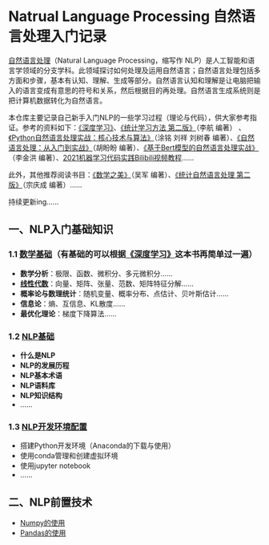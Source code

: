# Natrual Language Processing 自然语言处理入门记录
[自然语言处理](https://zh.wikipedia.org/wiki/%E8%87%AA%E7%84%B6%E8%AF%AD%E8%A8%80%E5%A4%84%E7%90%86)（Natural Language Processing，缩写作 NLP）是人工智能和语言学领域的分支学科。此领域探讨如何处理及运用自然语言；自然语言处理包括多方面和步骤，基本有认知、理解、生成等部分。自然语言认知和理解是让电脑把输入的语言变成有意思的符号和关系，然后根据目的再处理。自然语言生成系统则是把计算机数据转化为自然语言。

本仓库主要记录自己新手入门NLP的一些学习过程（理论与代码），供大家参考指证。参考的资料如下：[《深度学习》](https://github.com/MingchaoZhu/DeepLearning/blob/master/DL%E4%B8%AD%E6%96%87.pdf)、[《统计学习方法 第二版》](https://item.jd.com/12522197.html)（李航 编著） 、[《Python自然语言处理实战：核心技术与算法》](https://item.jd.com/12375644.html)（涂铭 刘祥 刘树春 编著）、[《自然语言处理：从入门到实战》](https://item.jd.com/12874424.html)（胡盼盼 编著）、[《基于Bert模型的自然语言处理实战》](https://item.jd.com/13357124.html)（李金洪 编著）、[2021机器学习代码实践Bilibili视频教程](https://www.bilibili.com/video/BV14p4y1h7ay?spm_id_from=333.999.0.0)......

此外，其他推荐阅读书目：[《数学之美》](https://item.jd.com/12646983.html)（吴军 编著）、[《统计自然语言处理 第二版》](https://item.jd.com/12646701.html)（宗庆成 编著）......

持续更新ing......

## 一、NLP入门基础知识
### 1.1 [数学基础](https://github.com/Serendipity-zyf/Natrual-Language-Processing/tree/main/%E6%95%B0%E5%AD%A6%E5%9F%BA%E7%A1%80Basic_Math)（有基础的可以根据[《深度学习》](https://github.com/MingchaoZhu/DeepLearning/blob/master/DL%E4%B8%AD%E6%96%87.pdf)这本书再简单过一遍）
* **数学分析**：极限、函数、微积分、多元微积分......
* **[线性代数](https://github.com/Serendipity-zyf/Natrual-Language-Processing/tree/main/%E6%95%B0%E5%AD%A6%E5%9F%BA%E7%A1%80Basic_Math/%E7%BA%BF%E6%80%A7%E4%BB%A3%E6%95%B0)**：向量、矩阵、张量、范数、矩阵特征分解......
* **概率论与数理统计**：随机变量、概率分布、点估计、贝叶斯估计......
* **信息论**：熵、互信息、KL散度......
* **最优化理论**：梯度下降算法......
### 1.2 [NLP基础](https://github.com/Serendipity-zyf/Natrual-Language-Processing/blob/main/NLP%E5%9F%BA%E7%A1%80/NLP_Chap1/NLP_Chap1.pdf)
* **什么是NLP**
* **NLP的发展历程**
* **NLP基本术语**
* **NLP语料库**
* **NLP知识结构**
* ......
### 1.3 [NLP开发环境配置](https://github.com/Serendipity-zyf/Natrual-Language-Processing/blob/main/NLP%E5%BC%80%E5%8F%91%E7%8E%AF%E5%A2%83%E6%90%AD%E5%BB%BA/Readme.md)
* 搭建Python开发环境（Anaconda的下载与使用）
* 使用conda管理和创建虚拟环境
* 使用jupyter notebook
* ......
## 二、NLP前置技术
* [Numpy的使用](https://github.com/Serendipity-zyf/Natrual-Language-Processing/tree/main/Numpy%E3%80%81Pandas%E5%9F%BA%E7%A1%80/Numpy%E5%9F%BA%E7%A1%80)
* [Pandas的使用](https://github.com/Serendipity-zyf/Natrual-Language-Processing/tree/main/Numpy%E3%80%81Pandas%E5%9F%BA%E7%A1%80/Pandas%E5%9F%BA%E7%A1%80)
